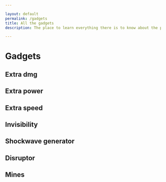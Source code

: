 ```yaml
---

layout: default
permalink: /gadgets
title: All the gadgets
description: The place to learn everything there is to know about the powerful boosters you can find and use in Botworld Adventure!

---
```



<div markdown="1" class=" ghcms ghcms-main">

# Gadgets

## Extra dmg

## Extra power

## Extra speed

## Invisibility

## Shockwave generator

## Disruptor

## Mines

</div>
